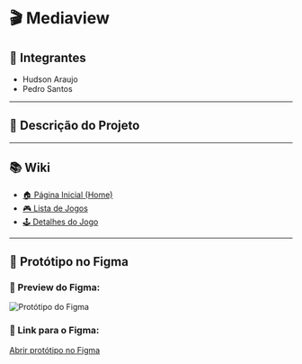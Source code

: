 # 🎬 Mediaview

## 👥 Integrantes
- Hudson Araujo  
- Pedro Santos

---

## 📝 Descrição do Projeto

---

## 📚 Wiki

- [🏠 Página Inicial (Home)](#)
- [🎮 Lista de Jogos](#)
- [🕹️ Detalhes do Jogo](#)

---

## 🧪 Protótipo no Figma

### 📸 Preview do Figma:

![Protótipo do Figma](https://github.com/user-attachments/assets/104b39d0-fa3b-4050-937d-a358e63e1298)


### 🔗 Link para o Figma:
[Abrir protótipo no Figma](https://www.figma.com/design/sRLsPSpRKvDtX9T1rvGGVn/Untitled?node-id=0-1&t=0qVADLskjuOnNIA7-1)
